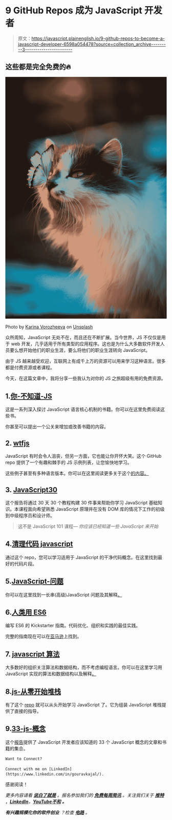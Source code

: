 # 9 GitHub Repos 成为 JavaScript 开发者

> 原文：<https://javascript.plainenglish.io/9-github-repos-to-become-a-javascript-developer-6598a054478?source=collection_archive---------3----------------------->

## 这些都是完全免费的🔥

![](img/d3c64898abadc1d7cb585f63551e0bc1.png)

Photo by [Karina Vorozheeva](https://unsplash.com/@_k_arinn?utm_source=medium&utm_medium=referral) on [Unsplash](https://unsplash.com?utm_source=medium&utm_medium=referral)

众所周知，JavaScript 无处不在，而且还在不断扩展。当今世界，JS 不仅仅是用于 web 开发，几乎适用于所有类型的应用程序。这也是为什么大多数软件开发人员要么想开始他们的职业生涯，要么将他们的职业生涯转向 JavaScript。

由于 JS 越来越受欢迎，互联网上有成千上万的资源可以用来学习这种语言。很多都是付费资源或者课程。

今天，在这篇文章中，我将分享一些我认为对你的 JS 之旅超级有用的免费资源。

## 1.[你-不知道-JS](https://github.com/getify/You-Dont-Know-JS)

这是一系列深入探讨 JavaScript 语言核心机制的书籍。你可以在这里免费阅读这些书。

你甚至可以提出一个公关来增加或改善书籍的内容。

## 2. [wtfjs](https://github.com/denysdovhan/wtfjs)

JavaScript 有时会令人沮丧，但另一方面，它也能让你开怀大笑。这个 GitHub repo 提供了一个有趣和棘手的 JS 示例列表，让您愉快地学习。

这些例子甚至有多种语言版本。你可以在这里阅读更多关于这个[的内容。](https://github.com/denysdovhan/wtfjs)

## 3. [JavaScript30](https://github.com/wesbos/JavaScript30)

这个报告将通过 30 天 30 个教程构建 30 件事来帮助你学习 JavaScript 基础知识。本课程面向希望熟悉 JavaScript 原理并在没有 DOM 库的情况下工作的初级到中级程序员和设计师。

> 这不是 JavaScript 101 课程— *你应该已经知道一些 JavaScript 来开始*

## 4.[清理代码 javascript](https://github.com/ryanmcdermott/clean-code-javascript)

通过这个 repo，您可以学习适用于 JavaScript 的干净代码概念。在这里找到最好的代码片段。

## 5.[JavaScript-问题](https://github.com/lydiahallie/javascript-questions)

你可以在这里找到一长串(高级)JavaScript 问题及其解释[。](https://github.com/lydiahallie/javascript-questions)

## 6.[人类用 ES6](https://github.com/metagrover/ES6-for-humans)

编写 ES6 的 Kickstarter 指南。代码优化、组织和实践的最佳实践。

完整的指南现在可以在[亚马逊](https://www.amazon.com/ES6-Humans-Latest-Standard-JavaScript/dp/1484226224)上找到。

## 7. [javascript 算法](https://github.com/trekhleb/javascript-algorithms)

大多数好的组织关注算法和数据结构，而不考虑编程语言。你可以在这里学习用 JavaScript 实现的算法和数据结构以及解释[。](https://github.com/trekhleb/javascript-algorithms)

## 8.[js-从零开始堆栈](https://github.com/verekia/js-stack-from-scratch)

有了这个 [repo](https://github.com/verekia/js-stack-from-scratch) 就可以从头开始学习 JavaScript 了。它为组装 JavaScript 堆栈提供了直接的指导。

## 9.[33-js-概念](https://github.com/leonardomso/33-js-concepts)

这个[报告](https://github.com/leonardomso/33-js-concepts)提供了 JavaScript 开发者应该知道的 33 个 JavaScript 概念的文章和书籍的集合。

```
Want to Connect?

Connect with me on [LinkedIn](https://www.linkedin.com/in/gouravkajal/).
```

感谢阅读！

*更多内容请看* [***说白了就是***](https://plainenglish.io/) *。报名参加我们的* [***免费每周简讯***](http://newsletter.plainenglish.io/) *。关注我们关于* [***推特***](https://twitter.com/inPlainEngHQ) ，[***LinkedIn***](https://www.linkedin.com/company/inplainenglish/)*，*[***YouTube***](https://www.youtube.com/channel/UCtipWUghju290NWcn8jhyAw)*[***不和***](https://discord.gg/GtDtUAvyhW) ***。****

****有兴趣规模化你的软件创业*** *？检查* [***电路***](https://circuit.ooo?utm=publication-post-cta) *。**